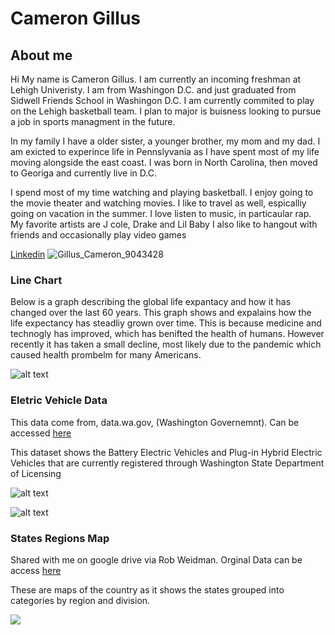 # Cameron Gillus

## About me
Hi My name is Cameron Gillus. I am currently an incoming freshman at Lehigh Univeristy. I am from Washingon D.C. and just graduated from Sidwell Friends School in Washingon D.C. I am currently commited to play on the Lehigh basketball team. I plan to major is buisness looking to pursue a job in sports managment in the future. 

In my family I have a older sister, a younger brother, my mom and my dad. I am exicted to experince life in Pennslyvania as I have spent most of my life moving alongside the east coast. I was born in North Carolina, then moved to Georiga and currently live in D.C. 

I spend most of my time watching and playing basketball. I enjoy going to the movie theater and watching movies. I like to travel as well, espicalliy going on vacation in the summer. I love listen to music, in particaular rap. My favorite artists are J cole, Drake and Lil Baby  I also like to hangout with friends and occasionally play video games

[Linkedin](https://www.linkedin.com/in/cameron-gillus-442234278)
![Gillus_Cameron_9043428](https://github.com/CameronGillus/CameronGillus.github.io/assets/134443118/f1240b6c-1625-4602-9620-002741db4abf)

### Line Chart
Below is a graph describing the global life expantacy and how it has changed over the last 60 years. This graph shows and expalains how the life expectancy has steadliy grown over time. This is because medicine and technogly has improved, which has benifted the health of humans. However recently it has taken a small decline, most likely due to the pandemic which caused health prombelm for many Americans. 

![alt text](https://camo.githubusercontent.com/eed39c99a8d9d38222f2769d2cd62ca605cbc73bd8f1d01a3755dbe7c4af8765/68747470733a2f2f64617461777261707065722e647763646e2e6e65742f3655566f662f66756c6c2e706e67)


### Eletric Vehicle Data
This data come from, data.wa.gov, (Washington Governemnt). Can be accessed [here](https://catalog.data.gov/dataset/electric-vehicle-population-data)

This dataset shows the Battery Electric Vehicles and Plug-in Hybrid Electric Vehicles that are currently registered through Washington State Department of Licensing

![alt text](https://public.tableau.com/static/images/El/ElectricVehicleData_16875395389150/Sheet1/1_rss.png)

![alt text](https://public.tableau.com/static/images/El/ElectricVehicleData_16875395389150/Sheet2/1_rss.png)

### States Regions Map
Shared with me on google drive via Rob Weidman. Orginal Data can be access [here](https://docs.google.com/spreadsheets/d/1zaHsfHdnaNhtxYYW7rhOUh6Yoz5_xnNNbq6LQ3hd294/edit#gid=1239228416)


These are maps of the country as it shows the states grouped into categories by region and division.

<div class='tableauPlaceholder' id='viz1687655315146' style='position: relative'><noscript><a href='#'><img alt=' ' src='https:&#47;&#47;public.tableau.com&#47;static&#47;images&#47;3X&#47;3X2X24PMC&#47;1_rss.png' style='border: none' /></a></noscript><object class='tableauViz'  style='display:none;'><param name='host_url' value='https%3A%2F%2Fpublic.tableau.com%2F' /> <param name='embed_code_version' value='3' /> <param name='path' value='shared&#47;3X2X24PMC' /> <param name='toolbar' value='yes' /><param name='static_image' value='https:&#47;&#47;public.tableau.com&#47;static&#47;images&#47;3X&#47;3X2X24PMC&#47;1.png' /> <param name='animate_transition' value='yes' /><param name='display_static_image' value='yes' /><param name='display_spinner' value='yes' /><param name='display_overlay' value='yes' /><param name='display_count' value='yes' /><param name='language' value='en-US' /></object></div> <script type='text/javascript'> var divElement = document.getElementById('viz1687655315146'); var vizElement = divElement.getElementsByTagName('object')[0]; vizElement.style.width='1016px';vizElement.style.height='1014px'; var scriptElement = document.createElement('script'); scriptElement.src = 'https://public.tableau.com/javascripts/api/viz_v1.js'; vizElement.parentNode.insertBefore(scriptElement, vizElement); </script> 

